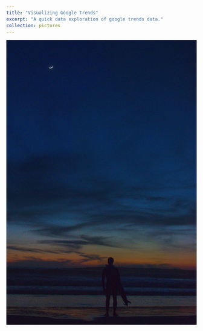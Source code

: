 ```yaml
---
title: "Visualizing Google Trends"
excerpt: "A quick data exploration of google trends data."
collection: pictures 
---
```


<img src="/images/portfolio/black_beach_3.jpg">